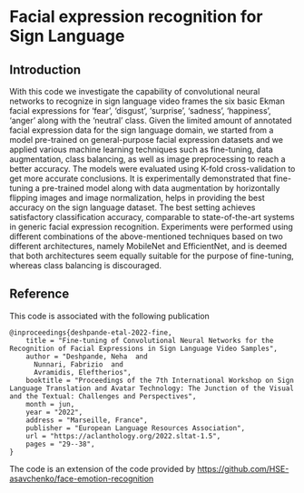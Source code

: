 # Facial expression recognition for Sign Language

## Introduction 

With this code we investigate the capability of convolutional neural networks to recognize in sign language video frames the six basic Ekman facial expressions for ‘fear’, ‘disgust’, ‘surprise’, ‘sadness’, ‘happiness’, ‘anger’ along with the ‘neutral’ class. Given the limited amount of annotated facial expression data for the sign language domain, we started from a model pre-trained on general-purpose facial expression datasets and we applied various machine learning techniques such as fine-tuning, data augmentation, class balancing, as well as image preprocessing to reach a better accuracy. The models were evaluated using K-fold cross-validation to get more accurate conclusions. It is experimentally demonstrated that fine-tuning a pre-trained model along with data augmentation by horizontally flipping images and image normalization, helps in providing the best accuracy on the sign language dataset. The best setting achieves satisfactory classification accuracy, comparable to state-of-the-art systems in generic facial expression recognition. Experiments were performed using different combinations of the above-mentioned techniques based on two different architectures, namely MobileNet and EfficientNet, and is deemed that both architectures seem equally suitable for the purpose of fine-tuning, whereas class balancing is discouraged.

## Reference

This code is associated with the following publication 

```
@inproceedings{deshpande-etal-2022-fine,
    title = "Fine-tuning of Convolutional Neural Networks for the Recognition of Facial Expressions in Sign Language Video Samples",
    author = "Deshpande, Neha  and
      Nunnari, Fabrizio  and
      Avramidis, Eleftherios",
    booktitle = "Proceedings of the 7th International Workshop on Sign Language Translation and Avatar Technology: The Junction of the Visual and the Textual: Challenges and Perspectives",
    month = jun,
    year = "2022",
    address = "Marseille, France",
    publisher = "European Language Resources Association",
    url = "https://aclanthology.org/2022.sltat-1.5",
    pages = "29--38",
}

```

The code is an extension of the code provided by 
https://github.com/HSE-asavchenko/face-emotion-recognition
